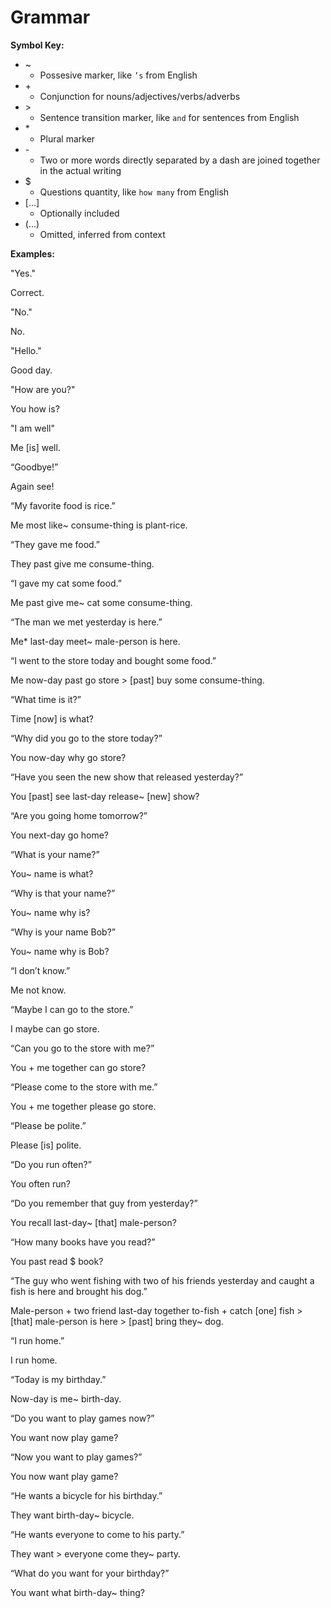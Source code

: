 # Grammar

**Symbol Key:**

* \~
    * Possesive marker, like `’s` from English
* \+
    * Conjunction for nouns/adjectives/verbs/adverbs
* \>
    * Sentence transition marker, like `and` for sentences from English
* \*
    * Plural marker
* \-
    * Two or more words directly separated by a dash are joined together in the actual writing
* \$
    * Questions quantity, like `how many` from English
* \[…]
    * Optionally included
* \(…)
    * Omitted, inferred from context

**Examples:**

"Yes."

Correct.

"No."

No.

"Hello."

Good day.

"How are you?"

You how is?

"I am well"

Me \[is] well.

“Goodbye!”

Again see!

“My favorite food is rice.”

Me most like~ consume-thing is plant-rice.

“They gave me food.”

They past give me consume-thing.

“I gave my cat some food.”

Me past give me~ cat some consume-thing.

“The man we met yesterday is here.”

Me* last-day meet~ male-person is here.

“I went to the store today and bought some food.”

Me now-day past go store > [past] buy some consume-thing.

“What time is it?”

Time [now] is what?

“Why did you go to the store today?”

You now-day why go store?

“Have you seen the new show that released yesterday?”

You [past] see last-day release~ [new] show?

“Are you going home tomorrow?”

You next-day go home?

“What is your name?”

You~ name is what?

“Why is that your name?”

You~ name why is?

“Why is your name Bob?”

You~ name why is Bob?

“I don’t know.”

Me not know.

“Maybe I can go to the store.”

I maybe can go store.

“Can you go to the store with me?”

You + me together can go store?

“Please come to the store with me.”

You + me together please go store.

“Please be polite.”

Please [is] polite.

“Do you run often?”

You often run?

“Do you remember that guy from yesterday?”

You recall last-day~ [that] male-person?

“How many books have you read?”

You past read $ book?

“The guy who went fishing with two of his friends yesterday and caught a fish is here and brought his dog.”

Male-person + two friend last-day together to-fish + catch [one] fish > [that] male-person is here > [past] bring they~ dog.

“I run home.”

I run home.

“Today is my birthday.”

Now-day is me~ birth-day.

“Do you want to play games now?”

You want now play game?

“Now you want to play games?”

You now want play game?

“He wants a bicycle for his birthday.”

They want birth-day~ bicycle.

“He wants everyone to come to his party.”

They want > everyone come they~ party.

“What do you want for your birthday?”

You want what birth-day~ thing?
